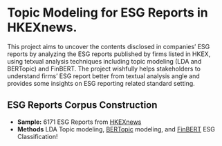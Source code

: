 # Topic Modeling for ESG Reports in HKEXnews.
This project aims to uncover the contents disclosed in companies’ ESG reports by analyzing the ESG reports published by firms listed in HKEX, using tetxual analysis techniques including topic modeling (LDA and BERTopic) and FinBERT. The project wishfully helps stakeholders to understand firms’ ESG report better from textual analysis angle and provides some insights on ESG reporting related standard setting.
## ESG Reports Corpus Construction
- **Sample:** 6171 ESG Reports from [HKEXnews](https://www1.hkexnews.hk/search/titlesearch.xhtml?lang=en)
- **Methods** LDA Topic modeling, [BERTopic](https://maartengr.github.io/BERTopic/index.html) modeling, and [FinBERT](https://github.com/ProsusAI/finBERT) ESG Classification!

